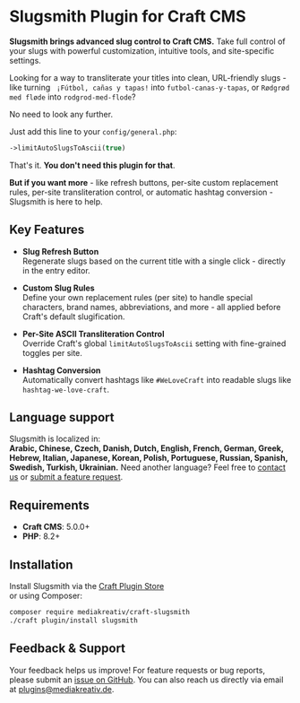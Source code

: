 # Slugsmith Plugin for Craft CMS

**Slugsmith brings advanced slug control to Craft CMS.** Take full control of your slugs with powerful customization, intuitive tools, and site-specific settings.

Looking for a way to transliterate your titles into clean, URL-friendly slugs - like turning ` ¡Fútbol, cañas y tapas!` into `futbol-canas-y-tapas`, or `Rødgrød med fløde` into `rodgrod-med-flode`?

No need to look any further.

Just add this line to your `config/general.php`:

```php
->limitAutoSlugsToAscii(true)
```

That's it. **You don't need this plugin for that**.

**But if you want more** - like refresh buttons, per-site custom replacement rules, per-site transliteration control, or automatic hashtag conversion - Slugsmith is here to help.

## Key Features

- **Slug Refresh Button**  
  Regenerate slugs based on the current title with a single click - directly in the entry editor.

- **Custom Slug Rules**  
  Define your own replacement rules (per site) to handle special characters, brand names, abbreviations, and more - all applied before Craft's default slugification.

- **Per-Site ASCII Transliteration Control**  
  Override Craft's global `limitAutoSlugsToAscii` setting with fine-grained toggles per site.

- **Hashtag Conversion**  
  Automatically convert hashtags like `#WeLoveCraft` into readable slugs like `hashtag-we-love-craft`.

## Language support

Slugsmith is localized in:  
**Arabic, Chinese, Czech, Danish, Dutch, English, French, German, Greek, Hebrew, Italian, Japanese, Korean, Polish, Portuguese, Russian, Spanish, Swedish, Turkish, Ukrainian.** Need another language? Feel free to [contact us](mailto:plugins@mediakreativ.de) or [submit a feature request](https://github.com/mediakreativ/craft-slugsmith/issues).

## Requirements

- **Craft CMS**: 5.0.0+
- **PHP**: 8.2+

## Installation

Install Slugsmith via the [Craft Plugin Store](https://plugins.craftcms.com/slugsmith)  
or using Composer:

```bash
composer require mediakreativ/craft-slugsmith
./craft plugin/install slugsmith
```

## Feedback & Support

Your feedback helps us improve! For feature requests or bug reports, please submit an [issue on GitHub](https://github.com/mediakreativ/craft-slugsmith/issues). You can also reach us directly via email at [plugins@mediakreativ.de](mailto:plugins@mediakreativ.de).
